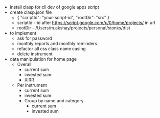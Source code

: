 - install clasp for cli dev of google apps script
- create clasp.json file
  - {
    "scriptId": "your-script-id",
    "rootDir": "src"
    }
  - scriptId - id after  https://script.google.com/u/0/home/projects/ in url
  - rootDir - /Users/m.akshay/projects/personal/stonks/dist
- to implement
  - ask for password
  - monthly reports and monthly reminders
  - refactor all css class name casing
  - delete instrument
- data manipulation for home page
  - Overall
    - current sum
    - invested sum
    - XIRR
  - Per instrument
    - current sum
    - invested sum
    - Group by name and category
      - current sum
      - invested sum